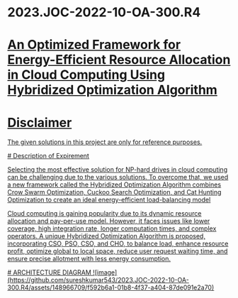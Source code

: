 # 2023.JOC-2022-10-OA-300.R4
# <u>An Optimized Framework for Energy-Efficient Resource Allocation in Cloud Computing Using Hybridized Optimization Algorithm</u>
# <u>Disclaimer<u>

<p> The given solutions in this project are only for reference purposes.</p>
# Description of Expirement
<p>Selecting the most effective solution for NP-hard drives in cloud computing can be challenging due to the various solutions. To overcome that, we used a new framework called the Hybridized Optimization Algorithm combines Crow Swarm Optimization, Cuckoo Search Optimization, and Cat Hunting Optimization to create an ideal energy-efficient load-balancing model </p>
<p>Cloud computing is gaining popularity due to its dynamic resource allocation and pay-per-use model. However, it faces issues like lower coverage, high integration rate, longer computation times, and complex operators. A unique Hybridized Optimization Algorithm is proposed, incorporating CSO, PSO, CSO, and CHO, to balance load, enhance resource profit, optimize global to local space, reduce user request waiting time, and ensure precise allotment with less energy consumption.</p>
# ARCHITECTURE DIAGRAM 
![image](https://github.com/sureshkumar543/2023.JOC-2022-10-OA-300.R4/assets/148966709/f592b6a1-01b8-4f37-a404-87de091e2a70)


